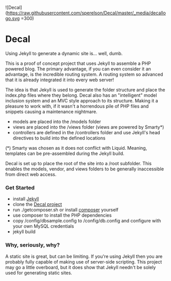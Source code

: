 ![Decal](https://raw.githubusercontent.com/sperelson/Decal/master/_media/decallogo.svg =300)

Decal
=====

Using Jekyll to generate a dynamic site is... well, dumb.

This is a proof of concept project that uses Jekyll to assemble a PHP powered blog. The primary advantage, if you can even consider it an advantage, is the incredible routing system. A routing system so advanced that it is already integrated it into every web server!

The idea is that Jekyll is used to generate the folder structure and place the index.php files where they belong. Decal also has an "intelligent" model inclusion system and an MVC style approach to its structure. Making it a pleasure to work with, if it wasn't a horrendous pile of PHP files and snippets causing a maintenance nightmare.

* models are placed into the /models folder
* views are placed into the /views folder (views are powered by Smarty*)
* controllers are defined in the /controllers folder and use Jekyll's head directives to build into the defined locations

(*) Smarty was chosen as it does not conflict with Liquid. Meaning, templates can be pre-assembled during the Jekyll build.

Decal is set up to place the root of the site into a /root subfolder. This enables the models, vendor, and views folders to be generally inaccessible from direct web access.

### Get Started
* install [Jekyll](http://jekyllrb.com/) 
* clone the [Decal project](https://github.com/sperelson/Decal)
* run ./getcomposer.sh or install [composer](https://getcomposer.org/) yourself
* use composer to install the PHP dependencies
* copy /config/dbsample.config to /config/db.config and configure with your own MySQL credentials
* jekyll build

### Why, seriously, why?
A static site is great, but can be limiting. If you're using Jekyll then you are probably fully capable of making use of server-side scripting. This project may go a little overboard, but it does show that Jekyll needn't be solely used for generating static sites.
